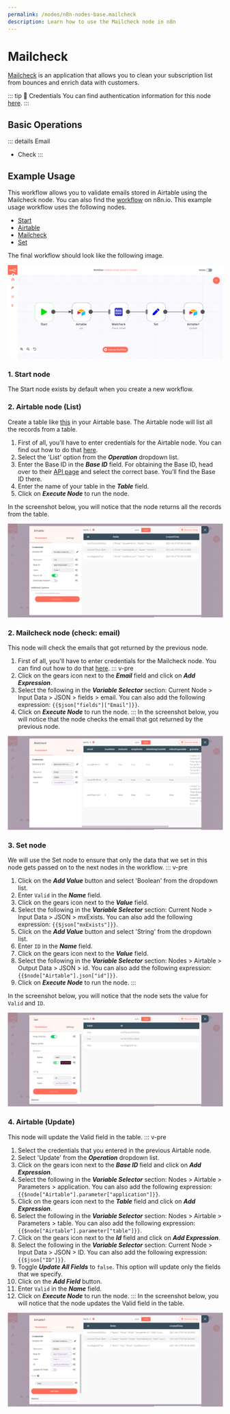 ```yaml
---
permalink: /nodes/n8n-nodes-base.mailcheck
description: Learn how to use the Mailcheck node in n8n
---
```


# Mailcheck

[Mailcheck](https://www.mailcheck.co/) is an application that allows you to clean your subscription list from bounces and enrich data with customers.

::: tip 🔑 Credentials
You can find authentication information for this node [here](../../../credentials/Mailcheck/README.md).
:::

## Basic Operations

::: details Email
- Check
:::

## Example Usage

This workflow allows you to validate emails stored in Airtable using the Mailcheck node. You can also find the [workflow](https://n8n.io/workflows/1055) on n8n.io. This example usage workflow uses the following nodes.
- [Start](../../core-nodes/Start/README.md)
- [Airtable](../Airtable/README.md)
- [Mailcheck]()
- [Set](../../core-nodes/Set/README.md)

The final workflow should look like the following image.

![A workflow with the Mailcheck node](./workflow.png)

### 1. Start node

The Start node exists by default when you create a new workflow.

### 2. Airtable node (List)

Create a table like [this](https://airtable.com/shrDUFXWoHCuJjYjT) in your Airtable base. The Airtable node will list all the records from a table.

1. First of all, you'll have to enter credentials for the Airtable node. You can find out how to do that [here](../../../credentials/Airtable/README.md).
2. Select the 'List' option from the ***Operation*** dropdown list.
3. Enter the Base ID in the ***Base ID*** field. For obtaining the Base ID, head over to their [API page](https://airtable.com/api) and select the correct base. You’ll find the Base ID there.
4. Enter the name of your table in the ***Table*** field.
5. Click on ***Execute Node*** to run the node.

In the screenshot below, you will notice that the node returns all the records from the table.

![Using the Airtable node to list data from an Airtable table](./Airtable_node.png)

### 2. Mailcheck node (check: email)

This node will check the emails that got returned by the previous node.

1. First of all, you'll have to enter credentials for the Mailcheck node. You can find out how to do that [here](../../../credentials/Mailcheck/README.md).
::: v-pre
2. Click on the gears icon next to the ***Email*** field and click on ***Add Expression***.
3. Select the following in the ***Variable Selector*** section: Current Node > Input Data > JSON > fields > email. You can also add the following expression: `{{$json["fields"]["Email"]}}`.
4. Click on ***Execute Node*** to run the node.
:::
In the screenshot below, you will notice that the node checks the email that got returned by the previous node.

![Using the Mailcheck node to check email](./Mailcheck_node.png)

### 3. Set node

We will use the Set node to ensure that only the data that we set in this node gets passed on to the next nodes in the workflow.
::: v-pre
1. Click on the ***Add Value*** button and select 'Boolean' from the dropdown list.
2. Enter `Valid` in the ***Name*** field.
3. Click on the gears icon next to the ***Value*** field.
4. Select the following in the ***Variable Selector*** section: Current Node > Input Data > JSON > mxExists. You can also add the following expression: `{{$json["mxExists"]}}`.
5. Click on the ***Add Value*** button and select 'String' from the dropdown list.
6. Enter `ID` in the ***Name*** field.
7. Click on the gears icon next to the ***Value*** field.
8. Select the following in the ***Variable Selector*** section: Nodes > Airtable > Output Data > JSON > id. You can also add the following expression: `{{$node["Airtable"].json["id"]}}`.
9. Click on ***Execute Node*** to run the node.
:::

In the screenshot below, you will notice that the node sets the value for `Valid` and `ID`.

![Using the Set node to set data to be updated by the Airtable node](./Set_node.png)

### 4. Airtable (Update)

This node will update the Valid field in the table.
::: v-pre
1. Select the credentials that you entered in the previous Airtable node.
2. Select 'Update' from the ***Operation*** dropdown list.
3. Click on the gears icon next to the ***Base ID*** field and click on ***Add Expression***.
4. Select the following in the ***Variable Selector*** section: Nodes > Airtable > Parameters > application. You can also add the following expression: `{{$node["Airtable"].parameter["application"]}}`.
5. Click on the gears icon next to the ***Table*** field and click on ***Add Expression***.
6. Select the following in the ***Variable Selector*** section: Nodes > Airtable > Parameters > table. You can also add the following expression: `{{$node["Airtable"].parameter["table"]}}`.
7. Click on the gears icon next to the ***Id*** field and click on ***Add Expression***.
8. Select the following in the ***Variable Selector*** section: Current Node > Input Data > JSON > ID. You can also add the following expression: `{{$json["ID"]}}`.
9. Toggle ***Update All Fields*** to `false`. This option will update only the fields that we specify.
10. Click on the ***Add Field*** button.
11. Enter `Valid` in the ***Name*** field.
12. Click on ***Execute Node*** to run the node.
:::
In the screenshot below, you will notice that the node updates the Valid field in the table.

![Using the Airtable node to update data of a record](./Airtable1_node.png)

